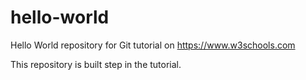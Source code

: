 # hello-world
Hello World repository for Git tutorial on
https://www.w3schools.com

This repository is built step in the tutorial. 